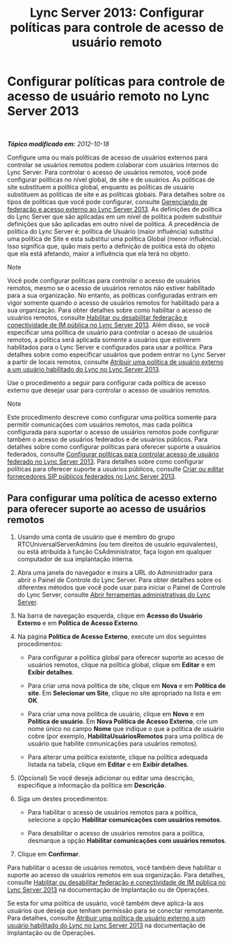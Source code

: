 ﻿---
title: 'Lync Server 2013: Configurar políticas para controle de acesso de usuário remoto'
TOCTitle: Configurar políticas para controle de acesso de usuário remoto
ms:assetid: 8f556849-692b-44a0-9514-4468fc9a39d0
ms:mtpsurl: https://technet.microsoft.com/pt-br/library/Gg398725(v=OCS.15)
ms:contentKeyID: 49307452
ms.date: 05/19/2016
mtps_version: v=OCS.15
ms.translationtype: HT
---

# Configurar políticas para controle de acesso de usuário remoto no Lync Server 2013

 

_**Tópico modificado em:** 2012-10-18_

Configure uma ou mais políticas de acesso de usuários externos para controlar se usuários remotos podem colaborar com usuários internos do Lync Server. Para controlar o acesso de usuários remotos, você pode configurar políticas no nível global, de site e de usuários. As políticas de site substituem a política global, enquanto as políticas de usuário substituem as políticas de site e as políticas globais. Para detalhes sobre os tipos de políticas que você pode configurar, consulte [Gerenciando de federação e acesso externo ao Lync Server 2013](lync-server-2013-managing-federation-and-external-access-to-lync-server-2013.md). As definições de política do Lync Server que são aplicadas em um nível de política podem substituir definições que são aplicadas em outro nível de política. A precedência de política do Lync Server é: política de Usuário (maior influência) substitui uma política de Site e esta substitui uma política Global (menor influência). Isso significa que, quão mais perto a definição de política está do objeto que ela está afetando, maior a influência que ela terá no objeto.

> [!NOTE]  
> Você pode configurar políticas para controlar o acesso de usuários remotos, mesmo se o acesso de usuários remotos não estiver habilitado para a sua organização. No entanto, as políticas configuradas entram em vigor somente quando o acesso de usuários remotos for habilitado para a sua organização. Para obter detalhes sobre como habilitar o acesso de usuários remotos, consulte <a href="lync-server-2013-enable-or-disable-federation-and-public-im-connectivity.md">Habilitar ou desabilitar federação e conectividade de IM pública no Lync Server 2013</a>. Além disso, se você especificar uma política de usuário para controlar o acesso de usuários remotos, a política será aplicada somente a usuários que estiverem habilitados para o Lync Server e configurados para usar a política. Para detalhes sobre como especificar usuários que podem entrar no Lync Server a partir de locais remotos, consulte <a href="lync-server-2013-assign-an-external-user-access-policy-to-a-lync-enabled-user.md">Atribuir uma política de usuário externo a um usuário habilitado do Lync no Lync Server 2013</a>.

Use o procedimento a seguir para configurar cada política de acesso externo que desejar usar para controlar o acesso de usuários remotos.

> [!NOTE]  
> Este procedimento descreve como configurar uma política somente para permitir comunicações com usuários remotos, mas cada política configurada para suportar o acesso de usuários remotos pode configurar também o acesso de usuários federados e de usuários públicos. Para detalhes sobre como configurar políticas para oferecer suporte a usuários federados, consulte <a href="lync-server-2013-configure-policies-to-control-federated-user-access.md">Configurar políticas para controlar acesso de usuário federado no Lync Server 2013</a>. Para detalhes sobre como configurar políticas para oferecer suporte a usuários públicos, consulte <a href="lync-server-2013-create-or-edit-public-sip-federated-providers.md">Criar ou editar fornecedores SIP públicos federados no Lync Server 2013</a>.

## Para configurar uma política de acesso externo para oferecer suporte ao acesso de usuários remotos

1.  Usando uma conta de usuário que é membro do grupo RTCUniversalServerAdmins (ou tem direitos de usuário equivalentes), ou está atribuída à função CsAdministrator, faça logon em qualquer computador de sua implantação interna.

2.  Abra uma janela do navegador e insira a URL do Administrador para abrir o Painel de Controle do Lync Server. Para obter detalhes sobre os diferentes métodos que você pode usar para iniciar o Painel de Controle do Lync Server, consulte [Abrir ferramentas administrativas do Lync Server](lync-server-2013-open-lync-server-administrative-tools.md).

3.  Na barra de navegação esquerda, clique em **Acesso do Usuário Externo** e em **Política de Acesso Externo**.

4.  Na página **Política de Acesso Externo**, execute um dos seguintes procedimentos:
    
      - Para configurar a política global para oferecer suporte ao acesso de usuários remotos, clique na política global, clique em **Editar** e em **Exibir detalhes**.
    
      - Para criar uma nova política de site, clique em **Nova** e em **Política de site**. Em **Selecionar um Site**, clique no site apropriado na lista e em **OK**.
    
      - Para criar uma nova política de usuário, clique em **Novo** e em **Política de usuário**. Em **Nova Política de Acesso Externo**, crie um nome único no campo **Nome** que indique o que a política de usuário cobre (por exemplo, **HabilitaUsuáriosRemotos** para uma política de usuário que habilite comunicações para usuários remotos).
    
      - Para alterar uma política existente, clique na política adequada listada na tabela, clique em **Editar** e em **Exibir detalhes**.

5.  (Opcional) Se você deseja adicionar ou editar uma descrição, especifique a informação da política em **Descrição**.

6.  Siga um destes procedimentos:
    
      - Para habilitar o acesso de usuários remotos para a política, selecione a opção **Habilitar comunicações com usuários remotos**.
    
      - Para desabilitar o acesso de usuários remotos para a política, desmarque a opção **Habilitar comunicações com usuários remotos**.

7.  Clique em **Confirmar**.

Para habilitar o acesso de usuários remotos, você também deve habilitar o suporte ao acesso de usuários remotos em sua organização. Para detalhes, consulte [Habilitar ou desabilitar federação e conectividade de IM pública no Lync Server 2013](lync-server-2013-enable-or-disable-federation-and-public-im-connectivity.md) na documentação de Implantação ou de Operações.

Se esta for uma política de usuário, você também deve aplicá-la aos usuários que deseja que tenham permissão para se conectar remotamente. Para detalhes, consulte [Atribuir uma política de usuário externo a um usuário habilitado do Lync no Lync Server 2013](lync-server-2013-assign-an-external-user-access-policy-to-a-lync-enabled-user.md) na documentação de Implantação ou de Operações.

